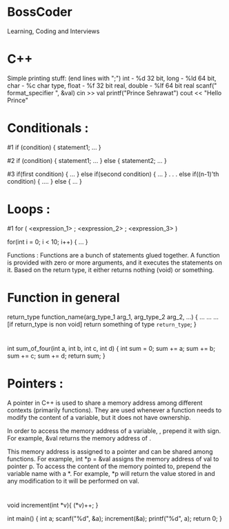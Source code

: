 # BossCoder
 Learning, Coding and Interviews

# C++

Simple printing stuff: (end lines with ";")
int - %d 32 bit, long - %ld 64 bit, char - %c char type, float - %f 32 bit real, double - %lf 64 bit real
scanf(" format_specifier ", &val)
cin >> val
printf("Prince Sehrawat")
cout << "Hello Prince"

# Conditionals :
#1
if (condition) {
    statement1;
    ...
}

#2
if (condition) {
    statement1;
    ...
}
else {
    statement2;
    ...
}

#3
if(first condition) {
    ...
}
else if(second condition) {
    ...
}
.
.
.
else if((n-1)'th condition) {
    ....
}
else {
    ...
}

# Loops :
#1
for ( <expression_1> ; <expression_2> ; <expression_3> )
    <statement>

for(int i = 0; i < 10; i++) {
    ...
}

Functions :
Functions are a bunch of statements glued together. A function is provided with zero or more arguments, and it executes the statements on it. Based on the return type, it either returns nothing (void) or something.

# Function in general
return_type function_name(arg_type_1 arg_1, arg_type_2 arg_2, ...) {
    ...
    ...
    ...
    [if return_type is non void]
        return something of type `return_type`;
}

#
int sum_of_four(int a, int b, int c, int d) {
    int sum = 0;
    sum += a;
    sum += b;
    sum += c;
    sum += d;
    return sum;
}

# Pointers :
A pointer in C++ is used to share a memory address among different contexts (primarily functions). They are used whenever a function needs to modify the content of a variable, but it does not have ownership.

In order to access the memory address of a variable, , prepend it with  sign. For example, &val returns the memory address of .

This memory address is assigned to a pointer and can be shared among functions. For example, int *p = &val assigns the memory address of val to pointer p. To access the content of the memory pointed to, prepend the variable name with a *. For example, *p will return the value stored in  and any modification to it will be performed on val.

#

void increment(int *v){
    (*v)++;
}

int main() {
    int a;
    scanf("%d", &a);
    increment(&a);
    printf("%d", a);
    return 0;
}  
